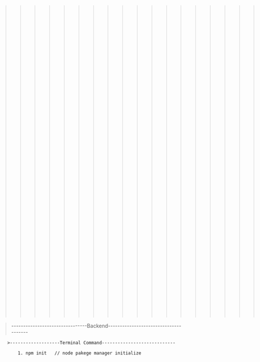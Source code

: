 >>>>>>>>>>>>>>>>>>>>>>>>>>>>>>>>>>>>>> MERN Project <<<<<<<<<<<<<<<<<<<<<<<<<<<<<<<<<<<<<<<

>--------------------------------Backend--------------------------------------

		>-------------------Terminal Command----------------------------

			1. npm init   // node pakege manager initialize 